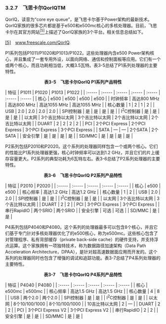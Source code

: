 ### 3.2.7　飞思卡尔QorIQTM

QorIQ，读音为“core eye queue”，是飞思卡尔基于Power架构的最新技术。QorIQ家族的很多芯片都是基于e500和e500mc核心的多核处理器。目前，飞思卡尔在其官方网站<a class="my_markdown" href="['#anchor035']"><sup class="my_markdown">[5]</sup></a>上描述了QorIQ家族的3个平台。相关信息总结如下。

<a class="my_markdown" href="['#ac035']">[5]</a>　<a href="http://www.freescale.com/QorIQ</p%3E">www.freescale.com/QorIQ</a>.

P1系列包括P1011/P1020和P1013/P1022。这些处理器内含e500 Power架构核心，并且集成了一套专用外设，以面向网络、通信和控制面板等应用。它们有一个或两个核心，而且功耗相当低，大概3.5瓦特。表3-5总结了P1系列处理器的主要特性。

<center class="my_markdown"><b class="my_markdown">表3-5　飞思卡尔QorIQ P1系列产品特性</b></center>

| 特征 | P1011 | P1020 | P1013 | P1022 |
| :-----  | :-----  | :-----  | :-----  | :-----  | :-----  | :-----  |
| 核心 | e500 | e500 | e500 | e500 |
| 时钟频率 | 高达800 MHz | 高达800 MHz | 高达1055 MHz | 高达1055 MHz |
| 核心数量 | 1 | 2 | 1 | 2 |
| USB | 2.0 | 2.0 | 2.0 | 2.0 |
| SPI控制器 | 是 | 是 | 是 | 是 |
| I<sup class="my_markdown">2</sup>C控制器 | 是 | 是 | 是 | 是 |
| 以太网 | 3个吉比特以太网 | 3个吉比特以太网 | 2个吉比特以太网 | 2个吉比特以太网 |
| DUART | 2 | 2 | 2 | 2 |
| PCI | 2个PCI Express | 2个PCI Express | 3个PCI Express | 3个PCI Express |
| SATA | — | — | 2个SATA | 2个SATA |
| 安全引擎 | 是 | 是 | 是 | 是 |
| SD/MMC | 是 | 是 | 是 | 是 |

P2系列包括P2010和P2020。这个系列的处理器同样包含一个或两个核心。它们的性能比P1系列处理器更强，核心时钟频率可以达到1.2 GHz，并且它们的片上缓存容量更大。P2系列的典型功耗为6瓦特左右。表3-6总结了P2系列处理器的主要特性。

<center class="my_markdown"><b class="my_markdown">表3-6　飞思卡尔QorIQ P2系列产品特性</b></center>

| 特征 | P2010 | P2020 |
| :-----  | :-----  | :-----  | :-----  | :-----  |
| 核心 | e500 | e500 |
| 核心频率 | 高达1.2 GHz | 高达1.2 GHz |
| 核心数量 | 1 | 2 |
| USB | 2.0 | 2.0 |
| SPI控制器 | 是 | 是 |
| I<sup class="my_markdown">2</sup>C控制器 | 是 | 是 |
| 以太网 | 3个吉比特以太网 | 3个吉比特以太网 |
| DUART | 2 | 2 |
| PCI | 3个PCI Express | 3个PCI Express |
| 串行RapidIO | 两个SRIO | 两个SRIO |
| 安全引擎 | 可选 | 可选 |
| SD/MMC | 是 | 是 |

P4系列包括P4040和P4080。这个系列的处理器最多可以包含8个核心，并且它们基于专门针对多核处理器优化了的e500核心，称为e500mc。这些核心包含了对管理程序、私有背部缓存（private back-side cache）的硬件支持，并支持浮点运算。这个家族拥有一项独特技术，称为数据路径加速架构（Data Path Acceleration Architecture，DPAA），是针对超高速数据面应用而开发的。这个系列的处理器同时也包含了增强的调试和追踪功能。表3-7总结了P4系列处理器的主要特性。

<center class="my_markdown"><b class="my_markdown">表3-7　飞思卡尔QorIQ P4系列产品特性</b></center>

| 特征 | P4040 | P4080 |
| :-----  | :-----  | :-----  | :-----  | :-----  |
| 核心 | e500mc | e500mc |
| 核心频率 | 高达1.5 GHz | 高达1.5 GHz |
| 核心数量 | 4 | 8 |
| USB | 两个2.0 | 两个2.0 |
| SPI控制器 | 是 | 是 |
| I<sup class="my_markdown">2</sup>C控制器 | 是 | 是 |
| 以太网 | 8个10/100/1000 | 8个10/100/1000 |
| 10吉比特以太网 | 2 | — |
| DUART | 2 | 2 |
| PCI | 3个PCI Express V2 | 3个PCI Express V2 |
| 串行RapidIO | 2 | 2 |
| 安全引擎 | 是 | 是 |
| SD/MMC | 是 | 是 |

